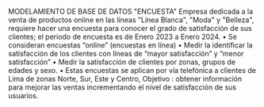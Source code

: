 MODELAMIENTO DE BASE DE DATOS "ENCUESTA"
Empresa dedicada a la venta de productos online en las líneas "Línea Blanca", "Moda" y "Belleza", requiere hacer una encuesta para conocer el grado de satisfacción de sus clientes; el periodo de encuesta es de Enero 2023 a Enero 2024. 
• Se consideran encuestas “online” (encuestas en línea)
• Medir la identificar la satisfacción de los clientes con líneas de “mayor satisfacción” y “menor satisfacción”
• Medir la satisfacción de clientes por zonas, grupos de edades y sexo.
• Estas encuestas se aplican por vía telefónica a clientes de Lima de  zonas Norte, Sur, Este y Centro, 
Objetivo : obtener información para mejorar las ventas incrementando el nivel de satisfacción de sus usuarios.
